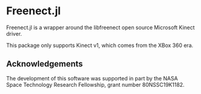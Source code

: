 # Freenect.jl

Freenect.jl is a wrapper around the libfreenect open source Microsoft Kinect driver.

This package only supports Kinect v1, which comes from the XBox 360 era.

## Acknowledgements

The development of this software was supported in part by the NASA Space Technology Research Fellowship, grant number 80NSSC19K1182.
